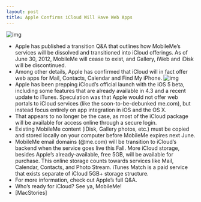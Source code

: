 ```yaml
---
layout: post
title: Apple Confirms iCloud Will Have Web Apps
---
```

![img](http://media.idownloadblog.com/wp-content/uploads/2011/06/icloudddd_icon-e1307283396380.jpeg)
* Apple has published a transition Q&A that outlines how MobileMe’s services will be dissolved and transitioned into iCloud offerings. As of June 30, 2012, MobileMe will cease to exist, and Gallery, iWeb and iDisk will be discontinued.
* Among other details, Apple has confirmed that iCloud will in fact offer web apps for Mail, Contacts, Calendar and Find My iPhone.
![img](http://media.idownloadblog.com/wp-content/uploads/2011/06/icloud-mobileme-transition.png)
* Apple has been prepping iCloud’s official launch with the iOS 5 beta, including some features that are already available in 4.3 and a recent update to iTunes. Speculation was that Apple would not offer web portals to iCloud services (like the soon-to-be-debunked me.com), but instead focus entirely on app integration in iOS and the OS X.
* That appears to no longer be the case, as most of the iCloud package will be available for access online through a secure login.
* Existing MobileMe content (iDisk, Gallery photos, etc.) must be copied and stored locally on your computer before MobileMe expires next June.
* MobileMe email domains (@me.com) will be transition to iCloud’s backend when the service goes live this Fall. More iCloud storage, besides Apple’s already-available, free 5GB, will be available for purchase. This online storage counts towards services like Mail, Calendar, Contacts, and Photo Stream. iTunes Match is a paid service that exists separate of iCloud 5GB+ storage structure.
* For more information, check out Apple’s full Q&A.
* Who’s ready for iCloud? See ya, MobileMe!
* [MacStories]

